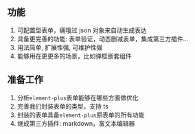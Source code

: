 ## 功能

1. 可配置型表单，痛哦过 json 对象来自动生成表达
2. 具备更完善的功能: 表单验证，动态删减表单，集成第三方插件...
3. 用法简单, 扩展性强, 可维护性强
4. 能够用在更更多的场景，比如弹框嵌套组件

## 准备工作

1. 分析`element-plus`表单能够在哪些方面做优化
2. 完善我们封装表单的类型，支持 ts
3. 封装的表单具备`element-plus`原表单的所有功能
4. 继成第三方插件: markdown，富文本编辑器
